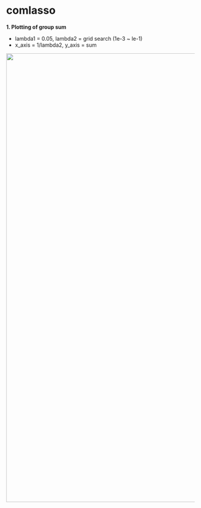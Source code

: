 # comlasso

**1. Plotting of group sum** 

- lambda1 = 0.05, lambda2  = grid search (1e-3 ~ le-1)
- x_axis = 1/lambda2,  y_axis = sum

<img width = "1000" height = '1200' src = https://user-images.githubusercontent.com/37679460/48176644-6bcaa200-e354-11e8-9508-d959d8fbc21e.png>
